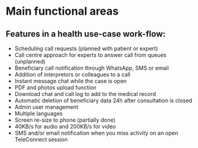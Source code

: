 # Main functional areas

## Features in a health use-case work-flow:&#x20;

* Scheduling call requests (planned with patient or expert)&#x20;
* Call centre approach for experts to answer call from queues (unplanned)&#x20;
* Beneficiary call notification through WhatsApp, SMS or email&#x20;
* Addition of interpretors or colleagues to a call&#x20;
* Instant message chat while the case is open&#x20;
* PDF and photos upload function&#x20;
* Download chat and call log to add to the medical record&#x20;
* Automatic deletion of beneficiary data 24h after consultation is closed&#x20;
* Admin user management&#x20;
* Multiple languages&#x20;
* Screen re-size to phone (partially done)&#x20;
* 40KB/s for audio and 200KB/s for video
* SMS and/or email notification when you miss activity on an open TeleConnect session
